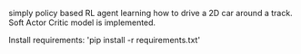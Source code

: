 simply policy based RL agent learning how to drive a 2D car around a track. Soft Actor Critic model is implemented.

Install requirements: 'pip install -r requirements.txt'
